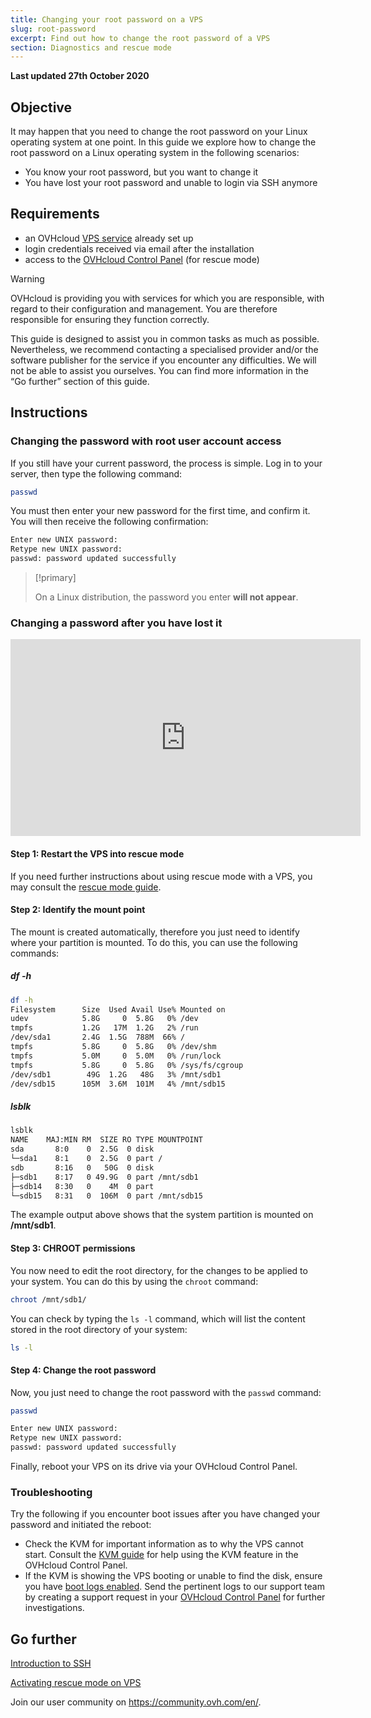 ```yaml
---
title: Changing your root password on a VPS
slug: root-password
excerpt: Find out how to change the root password of a VPS
section: Diagnostics and rescue mode
---
```


**Last updated 27th October 2020**

## Objective



It may happen that you need to change the root password on your Linux operating system at one point. In this guide we explore how to change the root password on a Linux operating system in the following scenarios:
- You know your root password, but you want to change it
- You have lost your root password and unable to login via SSH anymore

## Requirements

- an OVHcloud [VPS service](https://www.ovhcloud.com/en-gb/vps/) already set up
- login credentials received via email after the installation
- access to the [OVHcloud Control Panel](https://www.ovh.com/auth/?action=gotomanager) (for rescue mode)

> [!warning]
>OVHcloud is providing you with services for which you are responsible, with regard to their configuration and management. You are therefore responsible for ensuring they function correctly.
>
>This guide is designed to assist you in common tasks as much as possible. Nevertheless, we recommend contacting a specialised provider and/or the software publisher for the service if you encounter any difficulties. We will not be able to assist you ourselves. You can find more information in the “Go further” section of this guide.

## Instructions

### Changing the password with root user account access

If you still have your current password, the process is simple. Log in to your server, then type the following command:

```sh
passwd
```

You must then enter your new password for the first time, and confirm it. You will then receive the following confirmation:

```sh
Enter new UNIX password:
Retype new UNIX password:
passwd: password updated successfully
```

> [!primary]
>
> On a Linux distribution, the password you enter **will not appear**.
>

### Changing a password after you have lost it

<iframe width="560" height="315" src="https://www.youtube.com/embed/ua1qoTMq35g?rel=0" frameborder="0" allow="autoplay; encrypted-media" allowfullscreen></iframe>

#### Step 1: Restart the VPS into rescue mode

If you need further instructions about using rescue mode with a VPS, you may consult the [rescue mode guide](../rescue/).

#### Step 2: Identify the mount point

The mount is created automatically, therefore you just need to identify where your partition is mounted. To do this, you can use the following commands:

##### **df -h**

```sh
df -h
Filesystem      Size  Used Avail Use% Mounted on
udev            5.8G     0  5.8G   0% /dev
tmpfs           1.2G   17M  1.2G   2% /run
/dev/sda1       2.4G  1.5G  788M  66% /
tmpfs           5.8G     0  5.8G   0% /dev/shm
tmpfs           5.0M     0  5.0M   0% /run/lock
tmpfs           5.8G     0  5.8G   0% /sys/fs/cgroup
/dev/sdb1        49G  1.2G   48G   3% /mnt/sdb1
/dev/sdb15      105M  3.6M  101M   4% /mnt/sdb15
```

##### **lsblk**

```sh
lsblk
NAME    MAJ:MIN RM  SIZE RO TYPE MOUNTPOINT
sda       8:0    0  2.5G  0 disk
└─sda1    8:1    0  2.5G  0 part /
sdb       8:16   0   50G  0 disk
├─sdb1    8:17   0 49.9G  0 part /mnt/sdb1
├─sdb14   8:30   0    4M  0 part
└─sdb15   8:31   0  106M  0 part /mnt/sdb15
```

The example output above shows that the system partition is mounted on **/mnt/sdb1**.

#### Step 3: CHROOT permissions

You now need to edit the root directory, for the changes to be applied to your system. You can do this by using the `chroot` command:

```sh
chroot /mnt/sdb1/
```

You can check by typing the `ls -l` command, which will list the content stored in the root directory of your system:

```sh
ls -l
```

#### Step 4: Change the root password

Now, you just need to change the root password with the `passwd` command:

```sh
passwd
```
```sh
Enter new UNIX password:
Retype new UNIX password:
passwd: password updated successfully
```

Finally, reboot your VPS on its drive via your OVHcloud Control Panel.

### Troubleshooting

Try the following if you encounter boot issues after you have changed your password and initiated the reboot:

- Check the KVM for important information as to why the VPS cannot start. Consult the [KVM guide](../use-kvm-for-vps/) for help using the KVM feature in the OVHcloud Control Panel.
- If the KVM is showing the VPS booting or unable to find the disk, ensure you have [boot logs enabled](../use-kvm-for-vps/). Send the pertinent logs to our  support team by creating a support request in your [OVHcloud Control Panel](https://www.ovh.com/manager/dedicated/#/support/tickets/new) for further investigations.

## Go further

[Introduction to SSH](../../dedicated/ssh-introduction/)

[Activating rescue mode on VPS](../rescue/)

Join our user community on <https://community.ovh.com/en/>.
